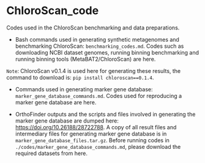 # ChloroScan_code
Codes used in the ChloroScan benchmarking and data preparations. 

 - Bash commands used in generating synthetic metagenomes and benchmarking ChloroScan: ``benchmarking_codes.md``. Codes such as downloading NCBI dataset genomes, running binning benchmarking and running binning tools (MetaBAT2/ChloroScan) are here.

 ``Note``: ChloroScan v0.1.4 is used here for generating these results, the command to download is: ``pip install chloroscan==0.1.4``.

 - Commands used in generating marker gene database: ``marker_gene_database_commands.md``. Codes used for reproducing a marker gene database are here.
 
 - OrthoFinder outputs and the scripts and files involved in generating the marker gene database are dumped here: https://doi.org/10.26188/28722788. A copy of all result files and intermediary files for generating marker gene database is in ``marker_gene_database_files.tar.gz``. Before running codes in ``./codes/marker_gene_database_commands.md``, please download the required datasets from here.
